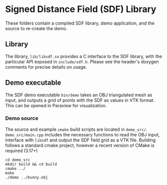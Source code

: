 # Signed Distance Field (SDF) Library

These folders contain a compiled SDF library, demo application, and the source to re-create the demo.

## Library

The library, `lib/libsdf.so` provides a C interface to the SDF library, with the particular API exposed in `include/sdf.h`. Please see the header's doxygen comments for precise details on usage.

## Demo executable

The SDF demo executable `bin/demo` takes an OBJ triangulated mesh as input, and outputs a grid of points with the SDF as values in VTK format. This can be opened in Paraview for visualization.

### Demo source

The source and example `cmake` build scripts are located in `demo_src/`. `demo_src/main.cpp` includes the necessary functions to read the OBJ input, interface with `libsdf` and output the SDF field grid as a VTK file. Building follows a standard cmake project, however a recent version of CMake is required (3.17+)

```
cd demo_src
mkdir build && cd build
cmake ../
make
./demo ../bunny.obj
```
